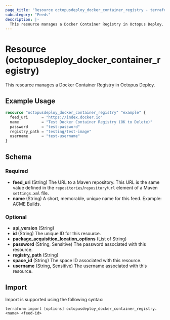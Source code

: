 ```yaml
---
page_title: "Resource octopusdeploy_docker_container_registry - terraform-provider-octopusdeploy"
subcategory: "Feeds"
description: |-
  This resource manages a Docker Container Registry in Octopus Deploy.
---
```


# Resource (octopusdeploy_docker_container_registry)

This resource manages a Docker Container Registry in Octopus Deploy.

## Example Usage

```terraform
resource "octopusdeploy_docker_container_registry" "example" {
  feed_uri      = "https://index.docker.io"
  name          = "Test Docker Container Registry (OK to Delete)"
  password      = "test-password"
  registry_path = "testing/test-image"
  username      = "test-username"
}
```

<!-- schema generated by tfplugindocs -->
## Schema

### Required

- **feed_uri** (String) The URL to a Maven repository. This URL is the same value defined in the `repositories`/`repository`/`url` element of a Maven `settings.xml` file.
- **name** (String) A short, memorable, unique name for this feed. Example: ACME Builds.

### Optional

- **api_version** (String)
- **id** (String) The unique ID for this resource.
- **package_acquisition_location_options** (List of String)
- **password** (String, Sensitive) The password associated with this resource.
- **registry_path** (String)
- **space_id** (String) The space ID associated with this resource.
- **username** (String, Sensitive) The username associated with this resource.

## Import

Import is supported using the following syntax:

```shell
terraform import [options] octopusdeploy_docker_container_registry.<name> <feed-id>
```